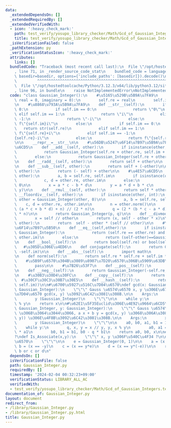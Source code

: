 ```yaml
---
data:
  _extendedDependsOn: []
  _extendedRequiredBy: []
  _extendedVerifiedWith:
  - icon: ':heavy_check_mark:'
    path: test_verify/yosupo_library_checker/Math/Gcd_of_Gaussian_Integers.test.py
    title: test_verify/yosupo_library_checker/Math/Gcd_of_Gaussian_Integers.test.py
  _isVerificationFailed: false
  _pathExtension: py
  _verificationStatusIcon: ':heavy_check_mark:'
  attributes:
    links: []
  bundledCode: "Traceback (most recent call last):\n  File \"/opt/hostedtoolcache/Python/3.12.3/x64/lib/python3.12/site-packages/onlinejudge_verify/documentation/build.py\"\
    , line 71, in _render_source_code_stat\n    bundled_code = language.bundle(stat.path,\
    \ basedir=basedir, options={'include_paths': [basedir]}).decode()\n          \
    \         ^^^^^^^^^^^^^^^^^^^^^^^^^^^^^^^^^^^^^^^^^^^^^^^^^^^^^^^^^^^^^^^^^^^^^^^^^^^^^^^^^\n\
    \  File \"/opt/hostedtoolcache/Python/3.12.3/x64/lib/python3.12/site-packages/onlinejudge_verify/languages/python.py\"\
    , line 96, in bundle\n    raise NotImplementedError\nNotImplementedError\n"
  code: "class Gaussian_Integer():\n    #\u5165\u529B\u5B9A\u7FA9\n    def __init__(self,\
    \ real = 0, imaginary = 0):\n        self.re = real\n        self.im = imaginary\n\
    \n    #\u8868\u793A\u5B9A\u7FA9\n    def __str__(self):\n        if self.re ==\
    \ 0:\n            if self.im == 0:\n                return \"0\"\n           \
    \ elif self.im == 1:\n                return \"i\"\n            elif self.im ==\
    \ -1:\n                return \"-i\"\n            else:\n                return\
    \ f\"{self.im}i\"\n        else:\n            if self.im == 0:\n             \
    \   return str(self.re)\n            elif self.im == 1:\n                return\
    \ f\"{self.re}+i\"\n            elif self.im == -1:\n                return f\"\
    {self.re}-i\"\n            else:\n                return f\"{self.re}{self.im:+}i\"\
    \n\n    __repr__=__str__\n\n    #\u56DB\u5247\u6F14\u7B97\u5B9A\u7FA9\n    #\u52A0\
    \u6CD5\n    def __add__(self, other):\n        if isinstance(other, Gaussian_Integer):\n\
    \            return Gaussian_Integer(self.re + other.re, self.im + other.im)\n\
    \        else:\n            return Gaussian_Integer(self.re + other, self.im)\n\
    \n    def __radd__(self, other):\n        return self + other\n\n    #\u6E1B\u6CD5\
    \n    def __sub__(self, other):\n        return self + (-other)\n\n    def __rsub__(self,\
    \ other):\n        return (- self) + other\n\n    #\u4E57\u6CD5\n    def __mul__(self,\
    \ other):\n        a, b = self.re, self.im\n        if isinstance(other, Gaussian_Integer):\n\
    \            c, d = other.re, other.im\n        else:\n            c, d = other,\
    \ 0\n\n        x = a * c - b * d\n        y = a * d + b * c\n        return Gaussian_Integer(x,\
    \ y)\n\n    def __rmul__(self, other):\n        return self * other\n\n    def\
    \ __floordiv__(self, other):\n        if isinstance(other, int):\n           \
    \ other = Gaussian_Integer(other, 0)\n\n        a, b = self.re, self.im\n    \
    \    c, d = other.re, other.im\n\n        n = other.norm()\n\n        p = (2 *\
    \ (a * c + b * d) + n) // (2 * n)\n        q = (2 * (b * c - a * d) + n) // (2\
    \ * n)\n\n        return Gaussian_Integer(p, q)\n\n    def __divmod__(self, other):\n\
    \        x = self // other\n        return (x, self - other * x)\n\n    def __mod__(self,\
    \ other):\n        return  self - other * (self // other)\n\n    #\u6BD4\u8F03\
    \u6F14\u7B97\u5B50\n    def __eq__(self,other):\n        if isinstance(other,\
    \ Gaussian_Integer):\n            return (self.re == other.re) and (self.im ==\
    \ other.im)\n        else:\n            return (self-other)==Gaussian_Integer()\n\
    \n    def __bool__(self):\n        return bool(self.re) or bool(self.im)\n\n \
    \   #\u305D\u306E\u4ED6\n    def conjugate(self):\n        return Gaussian_Integer(self.re,\
    \ -self.im)\n\n    def __abs__(self):\n        import math\n        return math.sqrt(self.norm())\n\
    \n    def norm(self):\n        return self.re * self.re + self.im * self.im\n\n\
    \    #\u5B9F\u6570\u304B\u3089\u8907\u7D20\u6570\u306B\u5909\u63DB\n    def Real_to_Complex(self):\n\
    \        pass\n\n    #\u7B26\u53F7\n    def __pos__(self):\n        return self\n\
    \n    def __neg__(self):\n        return Gaussian_Integer(-self.re,-self.im)\n\
    \n    #\u30B3\u30D4\u30FC\n    def __copy__(self):\n        return self\n\n  \
    \  #\u30CF\u30C3\u30B7\u30E5\n    def __hash__(self):\n        return hash((self.re,\
    \ self.im))\n\n#\u6700\u5927\u516C\u7D04\u6570\ndef gcd(x: Gaussian_Integer, y:\
    \ Gaussian_Integer):\n    \"\"\" Gauss \u6574\u6570 x, y \u306E\u6700\u5927\u516C\
    \u7D04\u6570 gcd(x, y) \u3092\u6C42\u3081\u308B.\n\n    Args:\n        x (Gaussian_Integer)\n\
    \        y (Gaussian_Integer)\n    \"\"\"\n\n    while y:\n        x, y = y, x\
    \ % y\n    return x\n\n#\u62E1\u5F35Euclid\u306E\u4E92\u9664\u6CD5\ndef Extended_Euclid(x:\
    \ Gaussian_Integer, y: Gaussian_Integer):\n    \"\"\" Gauss \u6574\u6570 x, y\
    \ \u306B\u3064\u3044\u3066, a x + b y = gcd(x, y) \u3068\u306A\u308B (a, b, gcd(x,\
    \ y)) \u306E\u4F8B\u3092\u6C42\u3081\u308B.\n\n    Args:\n        x (Gaussian_Integer)\n\
    \        y (Gaussian_Integer)\n    \"\"\"\n\n    a0, b0, a1, b1 = 1, 0, 0, 1\n\
    \    while y:\n        q, x, y = x // y, y, x % y\n        a0, a1 = a1, a0 - q\
    \ * a1\n        b0, b1 = b1, b0 - q * b1\n    return a0, b0, x\n\n#\u540C\u4F34\
    ?\ndef Is_Associate(x,y):\n    \"\"\" x, y \u306F\u540C\u4F34 ?\n\n    x, y: Gauss\u6574\
    \u6570\n    \"\"\"\n\n    e = Gaussian_Integer(0, 1)\n\n    a = (x == y)\n   \
    \ b = (x == -y)\n    c = (x == y*e)\n    d = (x == y*(-e))\n\n    return a or\
    \ b or c or d\n"
  dependsOn: []
  isVerificationFile: false
  path: Gaussian_Integer.py
  requiredBy: []
  timestamp: '2024-02-04 00:32:23+09:00'
  verificationStatus: LIBRARY_ALL_AC
  verifiedWith:
  - test_verify/yosupo_library_checker/Math/Gcd_of_Gaussian_Integers.test.py
documentation_of: Gaussian_Integer.py
layout: document
redirect_from:
- /library/Gaussian_Integer.py
- /library/Gaussian_Integer.py.html
title: Gaussian_Integer.py
---
```

